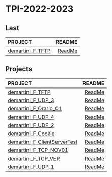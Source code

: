 # TPI-2022-2023

## Last

| PROJECT | README |
| :--- | ---: |
| [demartini_F_TFTP](https://github.com/deMartiniFrancesco/TPI-2022-2023/tree/master/src/demartini_F_TFTP/bin) | [ReadMe](https://github.com/deMartiniFrancesco/TPI-2022-2023/tree/master/src/demartini_F_TFTP/doc/README.md) |

## Projects

| PROJECT | README |
| :--- | ---: |
| [demartini_F_TFTP](https://github.com/deMartiniFrancesco/TPI-2022-2023/tree/master/src/demartini_F_TFTP/bin) | [ReadMe](https://github.com/deMartiniFrancesco/TPI-2022-2023/tree/master/src/demartini_F_TFTP/doc/README.md) |
| [demartini_F_UDP_3](https://github.com/deMartiniFrancesco/TPI-2022-2023/tree/master/src/demartini_F_UDP_3/bin) | [ReadMe](https://github.com/deMartiniFrancesco/TPI-2022-2023/tree/master/src/demartini_F_UDP_3/doc/README.md) |
| [demartini_F_Orario_01](https://github.com/deMartiniFrancesco/TPI-2022-2023/tree/master/src/demartini_F_Orario_01/bin) | [ReadMe](https://github.com/deMartiniFrancesco/TPI-2022-2023/tree/master/src/demartini_F_Orario_01/doc/README.md) |
| [demartini_F_UDP_4](https://github.com/deMartiniFrancesco/TPI-2022-2023/tree/master/src/demartini_F_UDP_4/bin) | [ReadMe](https://github.com/deMartiniFrancesco/TPI-2022-2023/tree/master/src/demartini_F_UDP_4/doc/README.md) |
| [demartini_F_UDP_2](https://github.com/deMartiniFrancesco/TPI-2022-2023/tree/master/src/demartini_F_UDP_2/bin) | [ReadMe](https://github.com/deMartiniFrancesco/TPI-2022-2023/tree/master/src/demartini_F_UDP_2/doc/README.md) |
| [demartini_F_Cookie](https://github.com/deMartiniFrancesco/TPI-2022-2023/tree/master/src/demartini_F_Cookie/bin) | [ReadMe](https://github.com/deMartiniFrancesco/TPI-2022-2023/tree/master/src/demartini_F_Cookie/doc/README.md) |
| [demartini_F_ClientServerTest](https://github.com/deMartiniFrancesco/TPI-2022-2023/tree/master/src/demartini_F_ClientServerTest/bin) | [ReadMe](https://github.com/deMartiniFrancesco/TPI-2022-2023/tree/master/src/demartini_F_ClientServerTest/doc/README.md) |
| [demartini_F_TCP_NOV01](https://github.com/deMartiniFrancesco/TPI-2022-2023/tree/master/src/demartini_F_TCP_NOV01/bin) | [ReadMe](https://github.com/deMartiniFrancesco/TPI-2022-2023/tree/master/src/demartini_F_TCP_NOV01/doc/README.md) |
| [demartini_F_TCP_VER](https://github.com/deMartiniFrancesco/TPI-2022-2023/tree/master/src/demartini_F_TCP_VER/bin) | [ReadMe](https://github.com/deMartiniFrancesco/TPI-2022-2023/tree/master/src/demartini_F_TCP_VER/doc/README.md) |
| [demartini_F_UDP_1](https://github.com/deMartiniFrancesco/TPI-2022-2023/tree/master/src/demartini_F_UDP_1/bin) | [ReadMe](https://github.com/deMartiniFrancesco/TPI-2022-2023/tree/master/src/demartini_F_UDP_1/doc/README.md) |
